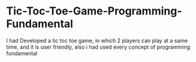 # Tic-Toc-Toe-Game-Programming-Fundamental
I had Developed a tic toc toe game, in which 2 players can play at a same time, and it is user friendly,  also i had used every concept of programming fundamental
